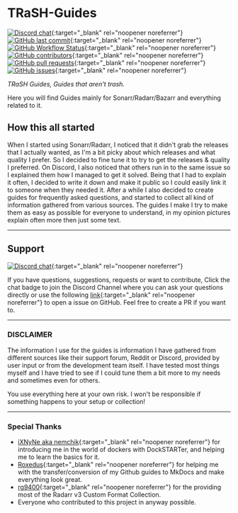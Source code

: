 # TRaSH-Guides

[![Discord chat](https://img.shields.io/discord/492590071455940612?style=flat-square&color=4051B5&logo=discord)](https://trash-guides.info/discord){:target="_blank" rel="noopener noreferrer"}
[![GitHub last commit](https://img.shields.io/github/last-commit/TRaSH-/Guides?color=4051B5&label=Last%20Update&style=flat-square)](https://github.com/TRaSH-/Guides/commits/master){:target="_blank" rel="noopener noreferrer"}
[![GitHub Workflow Status](https://img.shields.io/github/workflow/status/TRaSH-/Guides/Publish%20docs%20via%20GitHub%20Pages?color=4051B5&label=GitHub&style=flat-square)](https://github.com/TRaSH-/Guides/actions){:target="_blank" rel="noopener noreferrer"}
[![GitHub contributors](https://img.shields.io/github/contributors/TRaSH-/Guides?color=4051B5&style=flat-square)](https://github.com/TRaSH-/Guides/graphs/contributors){:target="_blank" rel="noopener noreferrer"}
[![GitHub pull requests](https://img.shields.io/github/issues-pr/TRaSH-/Guides?color=4051B5&style=flat-square)](https://github.com/TRaSH-/Guides/pulls){:target="_blank" rel="noopener noreferrer"}
[![GitHub issues](https://img.shields.io/github/issues/TRaSH-/Guides?color=4051B5&style=flat-square)](https://github.com/TRaSH-/Guides/issues){:target="_blank" rel="noopener noreferrer"}

*TRaSH Guides, Guides that aren't trash.*

Here you will find Guides mainly for Sonarr/Radarr/Bazarr and everything related to it.

## How this all started

When I started using Sonarr/Radarr, I noticed that it didn't grab the releases that I actually wanted, as I'm a bit picky about which releases and what quality I prefer.
So I decided to fine tune it to try to get the releases & quality I preferred. On Discord, I also noticed that others run in to the same issue so I explained them how I managed to get it solved. Being that I had to explain it often, I decided to write it down and make it public so I could easily link it to someone when  they needed it.
After a while I also decided to create guides for frequently asked questions, and started to collect all kind of information gathered from various sources.
The guides I make I try to make them as easy as possible for everyone to understand, in my opinion pictures explain often more then just some text.

------

## Support

[![Discord chat](https://img.shields.io/discord/492590071455940612?style=for-the-badge&color=4051B5&logo=discord)](https://trash-guides.info/discord){:target="_blank" rel="noopener noreferrer"}

If you have questions, suggestions, requests or want to contribute, Click the chat badge to join the Discord Channel where you can ask your questions directly or use the following [link](https://github.com/TRaSH-/Guides/issues){:target="_blank" rel="noopener noreferrer"} to open a issue on GitHub.
Feel free to create a PR if you want to.

------

### DISCLAIMER

The information I use for the guides is information I have gathered from different sources like their support forum, Reddit or Discord, provided by user input or from the development team itself.
I have tested most things myself and I have tried to see if I could tune them a bit more to my needs and sometimes even for others.

You use everything here at your own risk. I won't be responsible if something happens to your setup or collection!

------

### Special Thanks

- [iXNyNe aka nemchik](https://github.com/nemchik){:target="_blank" rel="noopener noreferrer"} for introducing me in the world of dockers with DockSTARTer, and helping me to learn the basics for it.
- [Roxedus](https://github.com/Roxedus){:target="_blank" rel="noopener noreferrer"} for helping me with the transfer/conversion of my Github guides to MkDocs and make everything look great.
- [rg9400](https://github.com/rg9400){:target="_blank" rel="noopener noreferrer"} for the providing most of the Radarr v3 Custom Format Collection.
- Everyone who contributed to this project in anyway possible.
